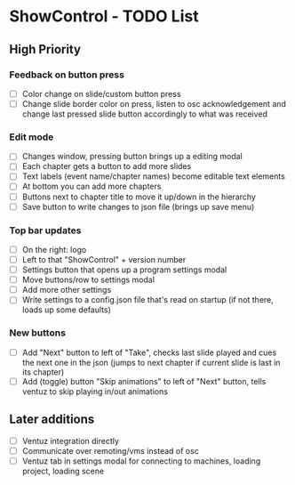 # ShowControl - TODO List

## High Priority

### Feedback on button press
- [ ] Color change on slide/custom button press
- [ ] Change slide border color on press, listen to osc acknowledgement and change last pressed slide button accordingly to what was received

### Edit mode
- [ ] Changes window, pressing button brings up a editing modal
- [ ] Each chapter gets a button to add more slides
- [ ] Text labels (event name/chapter names) become editable text elements
- [ ] At bottom you can add more chapters
- [ ] Buttons next to chapter title to move it up/down in the hierarchy
- [ ] Save button to write changes to json file (brings up save menu)

### Top bar updates
- [ ] On the right: logo
- [ ] Left to that "ShowControl" + version number
- [ ] Settings button that opens up a program settings modal
- [ ] Move buttons/row to settings modal
- [ ] Add more other settings
- [ ] Write settings to a config.json file that's read on startup (if not there, loads up some defaults)

### New buttons
- [ ] Add "Next" button to left of "Take", checks last slide played and cues the next one in the json (jumps to next chapter if current slide is last in its chapter)
- [ ] Add (toggle) button "Skip animations" to left of "Next" button, tells ventuz to skip playing in/out animations

## Later additions
- [ ] Ventuz integration directly
- [ ] Communicate over remoting/vms instead of osc
- [ ] Ventuz tab in settings modal for connecting to machines, loading project, loading scene